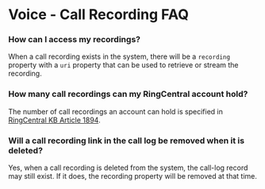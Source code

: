 # Voice - Call Recording FAQ

### How can I access my recordings?

When a call recording exists in the system, there will be a `recording` property with a `uri` property that can be used to retrieve or stream the recording.

### How many call recordings can my RingCentral account hold?

The number of call recordings an account can hold is specified in [RingCentral KB Article 1894](http://success.ringcentral.com/articles/en_US/RC_Knowledge_Article/2178).

### Will a call recording link in the call log be removed when it is deleted?

Yes, when a call recording is deleted from the system, the call-log record may still exist. If it does, the recording property will be removed at that time.